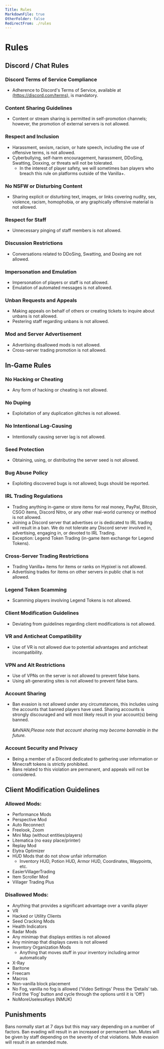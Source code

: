 ```yaml
---
Title: Rules
MarkdownFile: true
OtherFolder: false
RedirectFrom: ./rules
---
```


# Rules

## Discord / Chat Rules

### Discord Terms of Service Compliance

* Adherence to Discord's Terms of Service, available at [(https://discord.com/terms),](https://discord.com/terms) is mandatory.

### Content Sharing Guidelines

* Content or stream sharing is permitted in self-promotion channels; however, the promotion of external servers is not allowed.

### Respect and Inclusion

* Harassment, sexism, racism, or hate speech, including the use of offensive terms, is not allowed.
* Cyberbullying, self-harm encouragement, harassment, DDoSing, Swatting, Doxxing, or threats will not be tolerated.
  * In the interest of player safety, we will sometimes ban players who breach this rule on platforms outside of the Vanilla+.

### No NSFW or Disturbing Content

* Sharing explicit or disturbing text, images, or links covering nudity, sex, violence, racism, homophobia, or any graphically offensive material is not allowed.

### Respect for Staff

* Unnecessary pinging of staff members is not allowed.

### Discussion Restrictions

* Conversations related to DDoSing, Swatting, and Doxing are not allowed.

### Impersonation and Emulation

* Impersonation of players or staff is not allowed.
* Emulation of automated messages is not allowed.

### Unban Requests and Appeals

* Making appeals on behalf of others or creating tickets to inquire about unbans is not allowed.
* Pestering staff regarding unbans is not allowed.

### Mod and Server Advertisement

* Advertising disallowed mods is not allowed.
* Cross-server trading promotion is not allowed.

## In-Game Rules

### No Hacking or Cheating

* Any form of hacking or cheating is not allowed.

### No Duping

* Exploitation of any duplication glitches is not allowed.

### No Intentional Lag-Causing

* Intentionally causing server lag is not allowed.

### Seed Protection

* Obtaining, using, or distributing the server seed is not allowed.

### Bug Abuse Policy

* Exploiting discovered bugs is not allowed; bugs should be reported.

### IRL Trading Regulations

* Trading anything in-game or store items for real money, PayPal, Bitcoin, CSGO items, Discord Nitro, or any other real-world currency or method is not allowed.
* Joining a Discord server that advertises or is dedicated to IRL trading will result in a ban. We do not tolerate any Discord server involved in, advertising, engaging in, or devoted to IRL Trading.
* Exception: Legend Token Trading (in-game item exchange for Legend Tokens).

### Cross-Server Trading Restrictions

* Trading Vanilla+ items for items or ranks on Hypixel is not allowed.
* Advertising trades for items on other servers in public chat is not allowed.

### Legend Token Scamming

* Scamming players involving Legend Tokens is not allowed.

### Client Modification Guidelines

* Deviating from guidelines regarding client modifications is not allowed.

### VR and Anticheat Compatibility

* Use of VR is not allowed due to potential advantages and anticheat incompatibility.

### VPN and Alt Restrictions

* Use of VPNs on the server is not allowed to prevent false bans.
* Using alt-generating sites is not allowed to prevent false bans.

### Account Sharing

* Ban evasion is not allowed under any circumstances, this includes using the accounts that banned players have used. Sharing accounts is strongly discouraged and will most likely result in your account(s) being banned.\
  \
  &#xNAN;_&#x50;lease note that account sharing may become bannable in the future._

### Account Security and Privacy

* Being a member of a Discord dedicated to gathering user information or Minecraft tokens is strictly prohibited.  
* Bans related to this violation are permanent, and appeals will not be considered.

## Client Modification Guidelines

### Allowed Mods:

* Performance Mods
* Perspective Mod
* Auto Reconnect
* Freelook, Zoom
* Mini Map (without entities/players)
* Litematica (no easy place/printer)
* Replay Mod
* Elytra Optimizer
* HUD Mods that do not show unfair information
  * Inventory HUD, Potion HUD, Armor HUD, Coordinates, Waypoints, etc.
* EasierVillagerTrading
* Item Scroller Mod
* Villager Trading Plus

### Disallowed Mods:

* Anything that provides a significant advantage over a vanilla player
* VR
* Hacked or Utility Clients
* Seed Cracking Mods
* Health Indicators
* Radar Mods
* Any minimap that displays entities is not allowed
* Any minimap that displays caves is not allowed
* Inventory Organization Mods
  * Anything that moves stuff in your inventory including armor automatically
* X-Ray
* Baritone
* Freecam
* Macros
* Non-vanilla block placement
* No Fog, vanilla no fog is allowed (‘Video Settings’ Press the ‘Details’ tab. Find the ‘Fog’ button and cycle through the options until it is ‘Off’)
* NoMoreUselessKeys (NMUK)

## Punishments

Bans normally start at 7 days but this may vary depending on a number of factors. Ban evading will result in an increased or permanent ban. Mutes will be given by staff depending on the severity of chat violations. Mute evasion will result in an extended mute.
